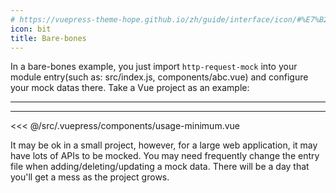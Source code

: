 ```yaml
---
# https://vuepress-theme-hope.github.io/zh/guide/interface/icon/#%E7%B2%BE%E9%80%89%E5%9B%BE%E6%A0%87
icon: bit
title: Bare-bones
---
```

In a bare-bones example, you just import `http-request-mock` into
your module entry(such as: src/index.js, components/abc.vue) and configure
your mock datas there. Take a Vue project as an example:

---

<usage-minimum />

---

<<< @/src/.vuepress/components/usage-minimum.vue

It may be ok in a small project, however, for a large web application,
it may have lots of APIs to be mocked. You may need frequently change
the entry file when adding/deleting/updating a mock data. There will be
a day that you'll get a mess as the project grows.


